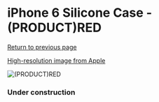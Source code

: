 # iPhone 6 Silicone Case - (PRODUCT)RED

[Return to previous page](/iphone_6)

[High-resolution image from Apple](https://store.storeimages.cdn-apple.com/8756/as-images.apple.com/is/MGQH2?wid=4500&hei=4500&fmt=png)

<div style="width: 384px"><img src="/everypreview/MGQH2.png" alt="(PRODUCT)RED"></div>

### Under construction
